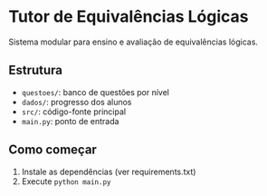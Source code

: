 # Tutor de Equivalências Lógicas

Sistema modular para ensino e avaliação de equivalências lógicas.

## Estrutura
- `questoes/`: banco de questões por nível
- `dados/`: progresso dos alunos
- `src/`: código-fonte principal
- `main.py`: ponto de entrada

## Como começar
1. Instale as dependências (ver requirements.txt)
2. Execute `python main.py`
